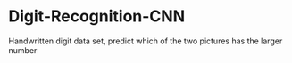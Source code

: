 # Digit-Recognition-CNN
Handwritten digit data set, predict which of the two pictures has the larger number
